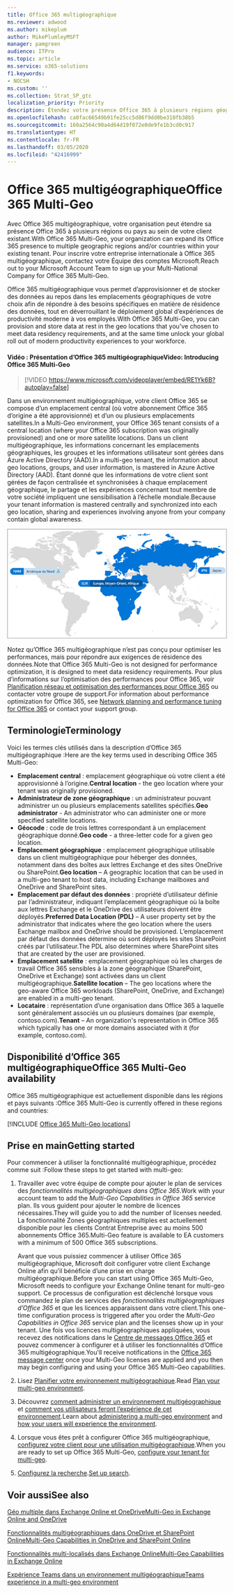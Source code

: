 ```yaml
---
title: Office 365 multigéographique
ms.reviewer: adwood
ms.author: mikeplum
author: MikePlumleyMSFT
manager: pamgreen
audience: ITPro
ms.topic: article
ms.service: o365-solutions
f1.keywords:
- NOCSH
ms.custom: ''
ms.collection: Strat_SP_gtc
localization_priority: Priority
description: Étendez votre présence Office 365 à plusieurs régions géographiques avec Office 365 multigéographique.
ms.openlocfilehash: ca0fac66549b91fe25cc5d86f9dd0be310fb38b5
ms.sourcegitcommit: 160a2564c90a4d64d19f072e0de9fe1b3cd0c917
ms.translationtype: HT
ms.contentlocale: fr-FR
ms.lasthandoff: 03/05/2020
ms.locfileid: "42416999"
---
```

# <a name="office-365-multi-geo"></a><span data-ttu-id="18886-103">Office 365 multigéographique</span><span class="sxs-lookup"><span data-stu-id="18886-103">Office 365 Multi-Geo</span></span>

<span data-ttu-id="18886-104">Avec Office 365 multigéographique, votre organisation peut étendre sa présence Office 365 à plusieurs régions ou pays au sein de votre client existant.</span><span class="sxs-lookup"><span data-stu-id="18886-104">With Office 365 Multi-Geo, your organization can expand its Office 365 presence to multiple geographic regions and/or countries within your existing tenant.</span></span> <span data-ttu-id="18886-105">Pour inscrire votre entreprise internationale à Office 365 multigéographique, contactez votre Équipe des comptes Microsoft.</span><span class="sxs-lookup"><span data-stu-id="18886-105">Reach out to your Microsoft Account Team to sign up your Multi-National Company for Office 365 Multi-Geo.</span></span>
  
<span data-ttu-id="18886-106">Office 365 multigéographique vous permet d’approvisionner et de stocker des données au repos dans les emplacements géographiques de votre choix afin de répondre à des besoins spécifiques en matière de résidence des données, tout en déverrouillant le déploiement global d’expériences de productivité moderne à vos employés.</span><span class="sxs-lookup"><span data-stu-id="18886-106">With Office 365 Multi-Geo, you can provision and store data at rest in the geo locations that you've chosen to meet data residency requirements, and at the same time unlock your global roll out of modern productivity experiences to your workforce.</span></span>

#### <a name="video-introducing-office-365-multi-geo"></a><span data-ttu-id="18886-107">Vidéo : Présentation d’Office 365 multigéographique</span><span class="sxs-lookup"><span data-stu-id="18886-107">Video: Introducing Office 365 Multi-Geo</span></span>

> [!VIDEO https://www.microsoft.com/videoplayer/embed/RE1Yk6B?autoplay=false]

<span data-ttu-id="18886-108">Dans un environnement multigéographique, votre client Office 365 se compose d’un emplacement central (où votre abonnement Office 365 d’origine a été approvisionné) et d’un ou plusieurs emplacements satellites.</span><span class="sxs-lookup"><span data-stu-id="18886-108">In a Multi-Geo environment, your Office 365 tenant consists of a central location (where your Office 365 subscription was originally provisioned) and one or more satellite locations.</span></span> <span data-ttu-id="18886-109">Dans un client multigéographique, les informations concernant les emplacements géographiques, les groupes et les informations utilisateur sont gérées dans Azure Active Directory (AAD).</span><span class="sxs-lookup"><span data-stu-id="18886-109">In a multi-geo tenant, the information about geo locations, groups, and user information, is mastered in Azure Active Directory (AAD).</span></span> <span data-ttu-id="18886-110">Étant donné que les informations de votre client sont gérées de façon centralisée et synchronisées à chaque emplacement géographique, le partage et les expériences concernant tout membre de votre société impliquent une sensibilisation à l’échelle mondiale.</span><span class="sxs-lookup"><span data-stu-id="18886-110">Because your tenant information is mastered centrally and synchronized into each geo location, sharing and experiences involving anyone from your company contain global awareness.</span></span>

![Capture d’écran d’un mappage multigéographique du Centre d’administration SharePoint](media/multi-geo-world-map.png)

<span data-ttu-id="18886-112">Notez qu’Office 365 multigéographique n’est pas conçu pour optimiser les performances, mais pour répondre aux exigences de résidence des données.</span><span class="sxs-lookup"><span data-stu-id="18886-112">Note that Office 365 Multi-Geo is not designed for performance optimization, it is designed to meet data residency requirements.</span></span> <span data-ttu-id="18886-113">Pour plus d’informations sur l’optimisation des performances pour Office 365, voir [Planification réseau et optimisation des performances pour Office 365](https://support.office.com/article/e5f1228c-da3c-4654-bf16-d163daee8848) ou contacter votre groupe de support.</span><span class="sxs-lookup"><span data-stu-id="18886-113">For information about performance optimization for Office 365, see [Network planning and performance tuning for Office 365](https://support.office.com/article/e5f1228c-da3c-4654-bf16-d163daee8848) or contact your support group.</span></span>

## <a name="terminology"></a><span data-ttu-id="18886-114">Terminologie</span><span class="sxs-lookup"><span data-stu-id="18886-114">Terminology</span></span>

<span data-ttu-id="18886-115">Voici les termes clés utilisés dans la description d’Office 365 multigéographique :</span><span class="sxs-lookup"><span data-stu-id="18886-115">Here are the key terms used in describing Office 365 Multi-Geo:</span></span>

- <span data-ttu-id="18886-116">**Emplacement central** : emplacement géographique où votre client a été approvisionné à l’origine.</span><span class="sxs-lookup"><span data-stu-id="18886-116">**Central location** - the geo location where your tenant was originally provisioned.</span></span>
- <span data-ttu-id="18886-117">**Administrateur de zone géographique** : un administrateur pouvant administrer un ou plusieurs emplacements satellites spécifiés.</span><span class="sxs-lookup"><span data-stu-id="18886-117">**Geo administrator** - An administrator who can administer one or more specified satellite locations.</span></span>
- <span data-ttu-id="18886-118">**Géocode** : code de trois lettres correspondant à un emplacement géographique donné.</span><span class="sxs-lookup"><span data-stu-id="18886-118">**Geo code** - a three-letter code for a given geo location.</span></span>
- <span data-ttu-id="18886-119">**Emplacement géographique** : emplacement géographique utilisable dans un client multigéographique pour héberger des données, notamment dans des boîtes aux lettres Exchange et des sites OneDrive ou SharePoint.</span><span class="sxs-lookup"><span data-stu-id="18886-119">**Geo location** – A geographic location that can be used in a multi-geo tenant to host data, including Exchange mailboxes and OneDrive and SharePoint sites.</span></span>
- <span data-ttu-id="18886-120">**Emplacement par défaut des données** : propriété d’utilisateur définie par l’administrateur, indiquant l’emplacement géographique où la boîte aux lettres Exchange et le OneDrive des utilisateurs doivent être déployés.</span><span class="sxs-lookup"><span data-stu-id="18886-120">**Preferred Data Location (PDL)** – A user property set by the administrator that indicates where the geo location where the users Exchange mailbox and OneDrive should be provisioned.</span></span> <span data-ttu-id="18886-121">L’emplacement par défaut des données détermine où sont déployés les sites SharePoint créés par l’utilisateur.</span><span class="sxs-lookup"><span data-stu-id="18886-121">The PDL also determines where SharePoint sites that are created by the user are provisioned.</span></span>
- <span data-ttu-id="18886-122">**Emplacement satellite** : emplacement géographique où les charges de travail Office 365 sensibles à la zone géographique (SharePoint, OneDrive et Exchange) sont activées dans un client multigéographique.</span><span class="sxs-lookup"><span data-stu-id="18886-122">**Satellite location** – The geo locations where the geo-aware Office 365 workloads (SharePoint, OneDrive, and Exchange) are enabled in a multi-geo tenant.</span></span>
- <span data-ttu-id="18886-123">**Locataire** : représentation d’une organisation dans Office 365 à laquelle sont généralement associés un ou plusieurs domaines (par exemple, contoso.com).</span><span class="sxs-lookup"><span data-stu-id="18886-123">**Tenant** – An organization's representation in Office 365 which typically has one or more domains associated with it (for example, contoso.com).</span></span>

## <a name="office-365-multi-geo-availability"></a><span data-ttu-id="18886-124">Disponibilité d’Office 365 multigéographique</span><span class="sxs-lookup"><span data-stu-id="18886-124">Office 365 Multi-Geo availability</span></span>

<span data-ttu-id="18886-125">Office 365 multigéographique est actuellement disponible dans les régions et pays suivants :</span><span class="sxs-lookup"><span data-stu-id="18886-125">Office 365 Multi-Geo is currently offered in these regions and countries:</span></span>

[!INCLUDE [Office 365 Multi-Geo locations](includes/office-365-multi-geo-locations.md)]

## <a name="getting-started"></a><span data-ttu-id="18886-126">Prise en main</span><span class="sxs-lookup"><span data-stu-id="18886-126">Getting started</span></span>

<span data-ttu-id="18886-127">Pour commencer à utiliser la fonctionnalité multigéographique, procédez comme suit :</span><span class="sxs-lookup"><span data-stu-id="18886-127">Follow these steps to get started with multi-geo:</span></span>

1. <span data-ttu-id="18886-128">Travailler avec votre équipe de compte pour ajouter le plan de services des _fonctionnalités multigéographiques dans Office 365_.</span><span class="sxs-lookup"><span data-stu-id="18886-128">Work with your account team to add the _Multi-Geo Capabilities in Office 365_ service plan.</span></span> <span data-ttu-id="18886-129">Ils vous guident pour ajouter le nombre de licences nécessaires.</span><span class="sxs-lookup"><span data-stu-id="18886-129">They will guide you to add the number of licenses needed.</span></span> <span data-ttu-id="18886-130">La fonctionnalité Zones géographiques multiples est actuellement disponible pour les clients Contrat Entreprise avec au moins 500 abonnements Office 365.</span><span class="sxs-lookup"><span data-stu-id="18886-130">Multi-Geo feature is available to EA customers with a minimum of 500 Office 365 subscriptions.</span></span>

   <span data-ttu-id="18886-131">Avant que vous puissiez commencer à utiliser Office 365 multigéographique, Microsoft doit configurer votre client Exchange Online afin qu’il bénéficie d’une prise en charge multigéographique.</span><span class="sxs-lookup"><span data-stu-id="18886-131">Before you can start using Office 365 Multi-Geo, Microsoft needs to configure your Exchange Online tenant for multi-geo support.</span></span> <span data-ttu-id="18886-132">Ce processus de configuration est déclenché lorsque vous commandez le plan de services des *fonctionnalités multigéographiques d’Office 365* et que les licences apparaissent dans votre client.</span><span class="sxs-lookup"><span data-stu-id="18886-132">This one-time configuration process is triggered after you order the *Multi-Geo Capabilities in Office 365* service plan and the licenses show up in your tenant.</span></span> <span data-ttu-id="18886-133">Une fois vos licences multigéographiques appliquées, vous recevez des notifications dans le [Centre de messages Office 365](https://support.office.com/article/38FB3333-BFCC-4340-A37B-DEDA509C2093) et pouvez commencer à configurer et à utiliser les fonctionnalités d’Office 365 multigéographique.</span><span class="sxs-lookup"><span data-stu-id="18886-133">You'll receive notifications in the [Office 365 message center](https://support.office.com/article/38FB3333-BFCC-4340-A37B-DEDA509C2093) once your Multi-Geo licenses are applied and you then may begin configuring and using your Office 365 Multi-Geo capabilities.</span></span>

2. <span data-ttu-id="18886-134">Lisez [Planifier votre environnement multigéographique](plan-for-multi-geo.md).</span><span class="sxs-lookup"><span data-stu-id="18886-134">Read [Plan your multi-geo environment](plan-for-multi-geo.md).</span></span>

3. <span data-ttu-id="18886-135">Découvrez [comment administrer un environnement multigéographique](administering-a-multi-geo-environment.md) et [comment vos utilisateurs feront l’expérience de cet environnement](multi-geo-user-experience.md).</span><span class="sxs-lookup"><span data-stu-id="18886-135">Learn about [administering a multi-geo environment](administering-a-multi-geo-environment.md) and [how your users will experience the environment](multi-geo-user-experience.md).</span></span>

4. <span data-ttu-id="18886-136">Lorsque vous êtes prêt à configurer Office 365 multigéographique, [configurez votre client pour une utilisation multigéographique](multi-geo-tenant-configuration.md).</span><span class="sxs-lookup"><span data-stu-id="18886-136">When you are ready to set up Office 365 Multi-Geo, [configure your tenant for multi-geo](multi-geo-tenant-configuration.md).</span></span>

5. <span data-ttu-id="18886-137">[Configurez la recherche](configure-search-for-multi-geo.md).</span><span class="sxs-lookup"><span data-stu-id="18886-137">[Set up search](configure-search-for-multi-geo.md).</span></span>

## <a name="see-also"></a><span data-ttu-id="18886-138">Voir aussi</span><span class="sxs-lookup"><span data-stu-id="18886-138">See also</span></span>

[<span data-ttu-id="18886-139">Géo multiple dans Exchange Online et OneDrive</span><span class="sxs-lookup"><span data-stu-id="18886-139">Multi-Geo in Exchange Online and OneDrive</span></span>](https://Aka.ms/GoMultiGeo)

[<span data-ttu-id="18886-140">Fonctionnalités multigéographiques dans OneDrive et SharePoint Online</span><span class="sxs-lookup"><span data-stu-id="18886-140">Multi-Geo Capabilities in OneDrive and SharePoint Online</span></span>](https://docs.microsoft.com/office365/enterprise/multi-geo-capabilities-in-onedrive-and-sharepoint-online-in-office-365)

[<span data-ttu-id="18886-141">Fonctionnalités multi-localisés dans Exchange Online</span><span class="sxs-lookup"><span data-stu-id="18886-141">Multi-Geo Capabilities in Exchange Online</span></span>](https://docs.microsoft.com/office365/enterprise/multi-geo-capabilities-in-exchange-online)

[<span data-ttu-id="18886-142">Expérience Teams dans un environnement multigéographique</span><span class="sxs-lookup"><span data-stu-id="18886-142">Teams experience in a multi-geo environment</span></span>](https://docs.microsoft.com/microsoftteams/teams-experience-o365odb-spo-multi-geo)
